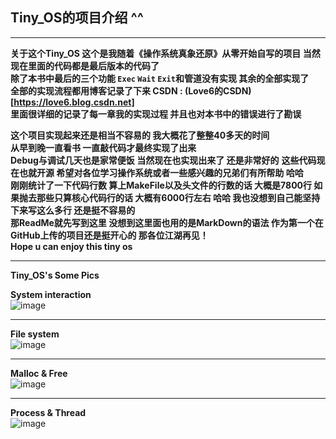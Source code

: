 ## Tiny_OS的项目介绍 ^^

-------
**关于这个Tiny_OS 这个是我随着《操作系统真象还原》从零开始自写的项目 当然现在里面的代码都是最后版本的代码了
\
除了本书中最后的三个功能 `Exec` `Wait` `Exit`和管道没有实现 其余的全部实现了
\
全部的实现流程都用博客记录了下来 CSDN : (Love6的CSDN)[https://love6.blog.csdn.net] 
\
里面很详细的记录了每一章我的实现过程 并且也对本书中的错误进行了勘误**


**这个项目实现起来还是相当不容易的 我大概花了整整40多天的时间
\
从早到晚一直看书 一直敲代码才最终实现了出来
\
Debug与调试几天也是家常便饭 当然现在也实现出来了 还是非常好的**
**这些代码现在也就开源 希望对各位学习操作系统或者一些感兴趣的兄弟们有所帮助 哈哈**
\
**刚刚统计了一下代码行数 算上MakeFile以及头文件的行数的话 大概是7800行 如果抛去那些只算核心代码行的话 大概有6000行左右 哈哈 我也没想到自己能坚持下来写这么多行 还是挺不容易的**
\
**那ReadMe就先写到这里 没想到这里面也用的是MarkDown的语法 作为第一个在GitHub上传的项目还是挺开心的 那各位江湖再见！**
\
**Hope u can enjoy this tiny os**

---
**Tiny_OS's Some Pics**

**System interaction**
\
![image](https://user-images.githubusercontent.com/72536813/142836107-ddbf47ce-d88b-4880-a409-85e16df0a63a.png)

----
**File system**
\
![image](https://user-images.githubusercontent.com/72536813/142836202-77b9e15f-aa63-4436-b27a-8c7db1e3fb62.png)

----
**Malloc & Free**
\
![image](https://user-images.githubusercontent.com/72536813/142834974-eebdb794-5375-480f-90b5-20983a1cf86b.png)

----
**Process & Thread**
\
![image](https://user-images.githubusercontent.com/72536813/142835202-425d822c-1a54-45c3-8240-a84a30619d2b.png)







